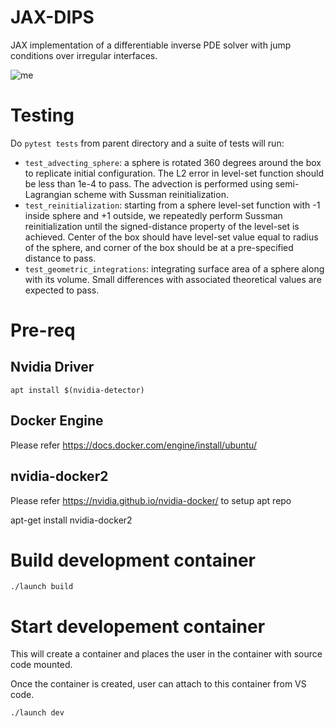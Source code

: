 # JAX-DIPS
JAX implementation of a differentiable inverse PDE solver with jump conditions over irregular interfaces.

![me](https://github.com/JAX-DIPS/JAX-DIPS/blob/main/sample_adv_semi_lagrangian.gif)

# Testing
Do `pytest tests` from parent directory and a suite of tests will run:
- `test_advecting_sphere`: a sphere is rotated 360 degrees around the box to replicate initial configuration. The L2 error in level-set function should be less than 1e-4 to pass. The advection is performed using semi-Lagrangian scheme with Sussman reinitialization.
- `test_reinitialization`: starting from a sphere level-set function with -1 inside sphere and +1 outside, we repeatedly perform Sussman reinitialization until the signed-distance property of the level-set is achieved. Center of the box should have level-set value equal to radius of the sphere, and corner of the box should be at a pre-specified distance to pass.
- `test_geometric_integrations`: integrating surface area of a sphere along with its volume. Small differences with associated theoretical values are expected to pass.
# Pre-req

## Nvidia Driver

```
apt install $(nvidia-detector)
```

## Docker Engine

Please refer https://docs.docker.com/engine/install/ubuntu/

## nvidia-docker2

Please refer https://nvidia.github.io/nvidia-docker/ to setup apt repo

apt-get install nvidia-docker2


# Build development container

```
./launch build
```

# Start developement container
This will create a container and places the user in the container with source code mounted.

Once the container is created, user can attach to this container from VS code.

```
./launch dev
```